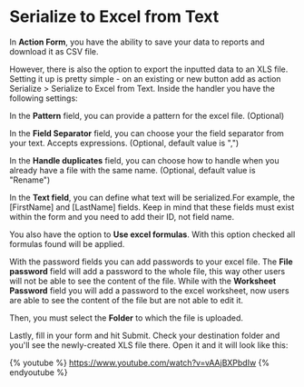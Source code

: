 # Serialize to Excel from Text

In **Action Form**, you have the ability to save your data to reports and download it as CSV file. 

However, there is also the option to export the inputted data to an XLS file.  Setting it up is pretty simple - on an existing or new button add as action Serialize > Serialize to Excel from Text. Inside the handler you have the following settings:

In the **Pattern** field, you can provide a pattern for the excel file. (Optional)

In the **Field Separator** field, you can choose your the field separator from your text.
Accepts expressions. (Optional, default value is ",")

In the **Handle duplicates** field, you can choose how to handle when you already have a file with the same name. (Optional, default value is "Rename")

In the **Text field**, you can define what text will be serialized.For example, the [FirstName] and [LastName] fields. Keep in mind that these fields must exist within the form and you need to add their ID, not field name.  

You also have the option to **Use excel formulas**. With this option checked all formulas found will be applied.

With the password fields you can add passwords to your excel file. The **File password** field will add a password to the whole file, this way other users will not be able to see the content of the file. While with the **Worksheet Password** field you will add a password to the excel worksheet, now users are able to see the content of the file but are not able to edit it.

Then, you must select the **Folder** to which the file is uploaded. 

Lastly, fill in your form and hit Submit. Check your destination folder and you'll see the newly-created XLS file there. Open it and it will look like this: 

{% youtube %} https://www.youtube.com/watch?v=vAAjBXPbdIw {% endyoutube %}